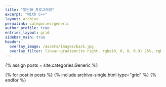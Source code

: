 ```yaml
---
title: "일반화 프로그래밍"
excerpt: "With C++"
layout: archive
permalink: categories/generic
author_profile: true
entries_layout: grid
sidebar_main: true
header:
  overlay_image: /assets/images/back.jpg
  overlay_filter: linear-gradient(to right, rgba(0, 0, 0, 0.9) 25%, rgba(0, 0, 0, 0))
---
```


{% assign posts = site.categories.Generic %}

<div class="grid__wrapper">
{% for post in posts %} {% include archive-single.html type="grid"
  %} {% endfor %}
</div>
